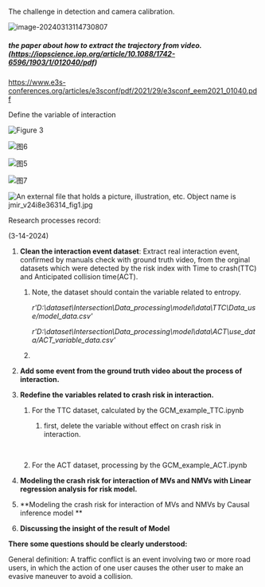 The challenge in detection and camera calibration.

![image-20240313114730807](E:\Github\yanzhangcun.github.io\_posts\image-20240313114730807.png)

##### the paper about how to extract the trajectory from video.(https://iopscience.iop.org/article/10.1088/1742-6596/1903/1/012040/pdf)



https://www.e3s-conferences.org/articles/e3sconf/pdf/2021/29/e3sconf_eem2021_01040.pdf



Define the variable of interaction 



![Figure 3](https://media.springernature.com/full/springer-static/image/art%3A10.1038%2Fs41598-021-82331-z/MediaObjects/41598_2021_82331_Fig3_HTML.png)



![图6](https://media.springernature.com/lw685/springer-static/image/art%3A10.1038%2Fs41598-021-82331-z/MediaObjects/41598_2021_82331_Fig6_HTML.png)





![图5](https://media.springernature.com/lw685/springer-static/image/art%3A10.1038%2Fs41598-021-82331-z/MediaObjects/41598_2021_82331_Fig5_HTML.png)

![图7](https://media.springernature.com/lw685/springer-static/image/art%3A10.1038%2Fs41598-021-82331-z/MediaObjects/41598_2021_82331_Fig7_HTML.png)







![An external file that holds a picture, illustration, etc. Object name is jmir_v24i8e36314_fig1.jpg](https://www.ncbi.nlm.nih.gov/pmc/articles/PMC9472037/bin/jmir_v24i8e36314_fig1.jpg)





Research processes record:

(3-14-2024)

1. **Clean the interaction event dataset**: Extract real interaction event, confirmed by manuals  check with ground truth video, from the orginal datasets which were detected by the risk index with Time to crash(TTC) and Anticipated collision time(ACT).

   1. Note, the dataset should contain the variable related to entropy.

      *r'D:\dataset\Intersection\Data_processing\model\data\TTC\Data_use/model_data.csv'*

      *r'D:\dataset\Intersection\Data_processing\model\data\ACT\use_data/ACT_variable_data.csv'*

   2. 

2. **Add some event from the ground truth video about the process of interaction.**






1. **Redefine the variables related to crash risk in interaction.**  

   1. For the TTC dataset, calculated by the GCM_example_TTC.ipynb

      1. first, delete the variable without effect on crash risk in interaction.

      ​	

   2. For the ACT dataset, processing by the GCM_example_ACT.ipynb

   

2. **Modeling the crash risk for interaction of MVs and NMVs with Linear regression analysis for risk model.**

   

3. **Modeling the crash risk for interaction of MVs and NMVs by Causal inference model **

   

4. **Discussing the insight of the result of Model**



**There some questions should be clearly understood:**

General definition: A traffic conflict is an event involving two or more road users, in which the action of one user causes the other user to make an evasive maneuver to avoid a collision.



